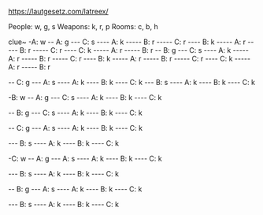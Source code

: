 https://lautgesetz.com/latreex/

People: w, g, s
Weapons: k, r, p
Rooms: c, b, h

clue~
-A: w
-- A: g
--- C: s
---- A: k
----- B: r
----- C: r
---- B: k
----- A: r
----- B: r
----- C: r
---- C: k
----- A: r
----- B: r
-- B: g
--- C: s
---- A: k
----- A: r
----- B: r
----- C: r
---- B: k
----- A: r
----- B: r
----- C: r
---- C: k
----- A: r
----- B: r

-- C: g
--- A: s
---- A: k
---- B: k
---- C: k
--- B: s
---- A: k
---- B: k
---- C: k

-B: w
-- A: g
--- C: s
---- A: k
---- B: k
---- C: k

-- B: g
--- C: s
---- A: k
---- B: k
---- C: k

-- C: g
--- A: s
---- A: k
---- B: k
---- C: k

--- B: s
---- A: k
---- B: k
---- C: k

-C: w
-- A: g
--- A: s
---- A: k
---- B: k
---- C: k

--- B: s
---- A: k
---- B: k
---- C: k

-- B: g
--- A: s
---- A: k
---- B: k
---- C: k

--- B: s
---- A: k
---- B: k
---- C: k
